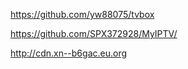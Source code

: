 https://github.com/yw88075/tvbox

https://github.com/SPX372928/MyIPTV/


http://cdn.xn--b6gac.eu.org